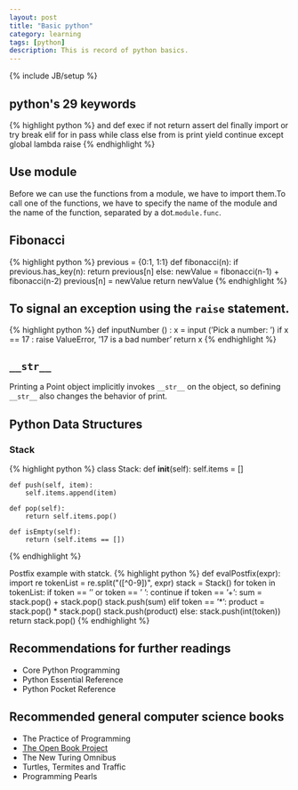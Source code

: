 ```yaml
---
layout: post
title: "Basic python"
category: learning 
tags: [python]
description: This is record of python basics.
---
```

{% include JB/setup %}

## python's 29 keywords
{% highlight python %}
 and      def    exec    if     not   return
 assert   del    finally import or    try
 break    elif   for     in     pass  while
 class    else   from    is     print yield
 continue except global  lambda raise
 {% endhighlight %}

## Use module
Before we can use the functions from a module, we have to import them.To call one of the functions, we have to specify the name of the module and the name of the function, separated by a dot.`module.func`.

## Fibonacci
{% highlight python %}
previous = {0:1, 1:1}
def fibonacci(n):
	if previous.has_key(n):
		return previous[n]
	else:
		newValue = fibonacci(n-1) + fibonacci(n-2)
		previous[n] = newValue
		return newValue
{% endhighlight %}

## To signal an exception using the `raise` statement.
{% highlight python %}
def inputNumber () :
    x = input (’Pick a number: ’)
    if x == 17 :
        raise ValueError, ’17 is a bad number’
    return x
{% endhighlight %}

## `__str__`
Printing a Point object implicitly invokes `__str__` on the object, so defining `__str__` also changes the behavior of print.

## Python Data Structures
### Stack
{% highlight python %}
class Stack:
	def __init__(self):
		self.items = []

	def push(self, item):
		self.items.append(item)

	def pop(self):
		return self.items.pop()

	def isEmpty(self):
		return (self.items == [])
{% endhighlight %}

Postfix example with statck.
{% highlight python %}
def evalPostfix(expr):
  	import re
  	tokenList = re.split("([^0-9])", expr)
  	stack = Stack()
  	for token in tokenList:
    	if token == ’’ or token == ’ ’:
      		continue
    	if token == ’+’:
      		sum = stack.pop() + stack.pop()
      		stack.push(sum)
    	elif token == ’*’:
      		product = stack.pop() * stack.pop()
      		stack.push(product)
    	else:
      		stack.push(int(token))
  	return stack.pop()
{% endhighlight %}
## Recommendations for further readings
* Core Python Programming
* Python Essential Reference
* Python Pocket Reference

## Recommended general computer science books
* The Practice of Programming
* [The Open Book Project](http://www.ibiblio.com/obp)
* The New Turing Omnibus
* Turtles, Termites and Traffic
* Programming Pearls